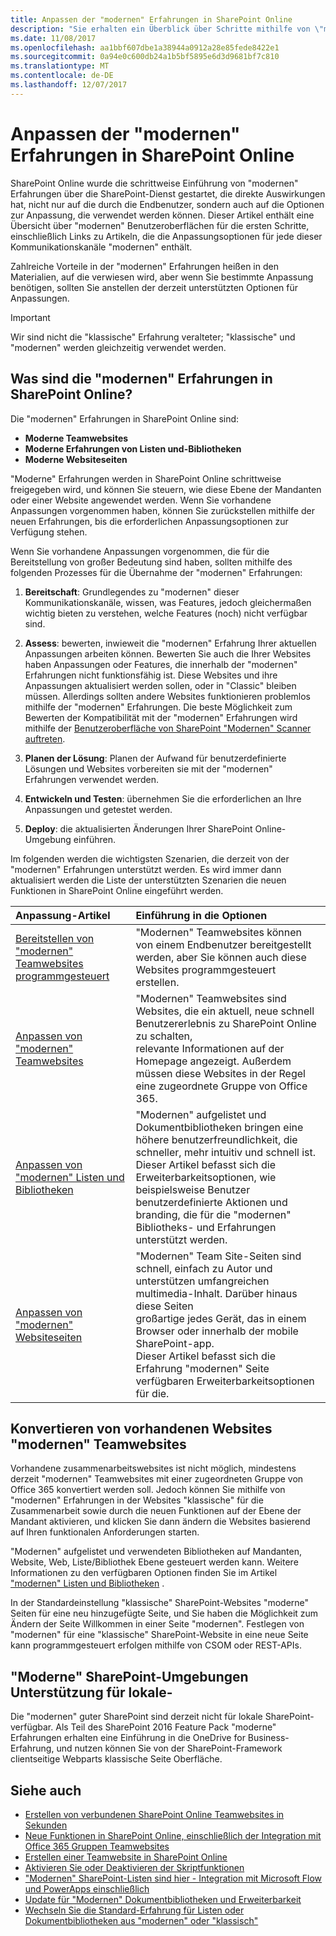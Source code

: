 ```yaml
---
title: Anpassen der "modernen" Erfahrungen in SharePoint Online
description: "Sie erhalten ein Überblick über Schritte mithilfe von \"modernen\" dieser Kommunikationskanäle in SharePoint Online."
ms.date: 11/08/2017
ms.openlocfilehash: aa1bbf607dbe1a38944a0912a28e85fede8422e1
ms.sourcegitcommit: 0a94e0c600db24a1b5bf5895e6d3d9681bf7c810
ms.translationtype: MT
ms.contentlocale: de-DE
ms.lasthandoff: 12/07/2017
---
```

# <a name="customizing-the-modern-experiences-in-sharepoint-online"></a>Anpassen der "modernen" Erfahrungen in SharePoint Online

SharePoint Online wurde die schrittweise Einführung von "modernen" Erfahrungen über die SharePoint-Dienst gestartet, die direkte Auswirkungen hat, nicht nur auf die durch die Endbenutzer, sondern auch auf die Optionen zur Anpassung, die verwendet werden können. Dieser Artikel enthält eine Übersicht über "modernen" Benutzeroberflächen für die ersten Schritte, einschließlich Links zu Artikeln, die die Anpassungsoptionen für jede dieser Kommunikationskanäle "modernen" enthält.

Zahlreiche Vorteile in der "modernen" Erfahrungen heißen in den Materialien, auf die verwiesen wird, aber wenn Sie bestimmte Anpassung benötigen, sollten Sie anstellen der derzeit unterstützten Optionen für Anpassungen.

> [!IMPORTANT]
> Wir sind nicht die "klassische" Erfahrung veralteter; "klassische" und "modernen" werden gleichzeitig verwendet werden.

## <a name="what-are-the-modern-experiences-in-sharepoint-online"></a>Was sind die "modernen" Erfahrungen in SharePoint Online?

Die "modernen" Erfahrungen in SharePoint Online sind:
- **Moderne Teamwebsites**
- **Moderne Erfahrungen von Listen und-Bibliotheken**
- **Moderne Websiteseiten** 

"Moderne" Erfahrungen werden in SharePoint Online schrittweise freigegeben wird, und können Sie steuern, wie diese Ebene der Mandanten oder einer Website angewendet werden. Wenn Sie vorhandene Anpassungen vorgenommen haben, können Sie zurückstellen mithilfe der neuen Erfahrungen, bis die erforderlichen Anpassungsoptionen zur Verfügung stehen. 

Wenn Sie vorhandene Anpassungen vorgenommen, die für die Bereitstellung von großer Bedeutung sind haben, sollten mithilfe des folgenden Prozesses für die Übernahme der "modernen" Erfahrungen:

1. **Bereitschaft**: Grundlegendes zu "modernen" dieser Kommunikationskanäle, wissen, was Features, jedoch gleichermaßen wichtig bieten zu verstehen, welche Features (noch) nicht verfügbar sind.

2. **Assess**: bewerten, inwieweit die "modernen" Erfahrung Ihrer aktuellen Anpassungen arbeiten können. Bewerten Sie auch die Ihrer Websites haben Anpassungen oder Features, die innerhalb der "modernen" Erfahrungen nicht funktionsfähig ist. Diese Websites und ihre Anpassungen aktualisiert werden sollen, oder in "Classic" bleiben müssen. Allerdings sollten andere Websites funktionieren problemlos mithilfe der "modernen" Erfahrungen. Die beste Möglichkeit zum Bewerten der Kompatibilität mit der "modernen" Erfahrungen wird mithilfe der [Benutzeroberfläche von SharePoint "Modernen" Scanner auftreten](https://aka.ms/sppnp-modernuiscanner).

3. **Planen der Lösung**: Planen der Aufwand für benutzerdefinierte Lösungen und Websites vorbereiten sie mit der "modernen" Erfahrungen verwendet werden.

4. **Entwickeln und Testen**: übernehmen Sie die erforderlichen an Ihre Anpassungen und getestet werden.

5. **Deploy**: die aktualisierten Änderungen Ihrer SharePoint Online-Umgebung einführen.

Im folgenden werden die wichtigsten Szenarien, die derzeit von der "modernen" Erfahrungen unterstützt werden. Es wird immer dann aktualisiert werden die Liste der unterstützten Szenarien die neuen Funktionen in SharePoint Online eingeführt werden. 

|**Anpassung-Artikel**|**Einführung in die Optionen**|
|:-----|:-----|
|[Bereitstellen von "modernen" Teamwebsites programmgesteuert](modern-experience-customizations-provisioning-sites.md)| "Modernen" Teamwebsites können von einem Endbenutzer bereitgestellt werden, aber Sie können auch diese Websites programmgesteuert erstellen. | 
|[Anpassen von "modernen" Teamwebsites](modern-experience-customizations-customize-sites.md) | "Modernen" Teamwebsites sind Websites, die ein aktuell, neue schnell Benutzererlebnis zu SharePoint Online zu schalten,<br/>relevante Informationen auf der Homepage angezeigt. Außerdem müssen diese Websites in der Regel eine zugeordnete Gruppe von Office 365. | 
|[Anpassen von "modernen" Listen und Bibliotheken](modern-experience-customizations-customize-lists-and-libraries.md) | "Modernen" aufgelistet und Dokumentbibliotheken bringen eine höhere benutzerfreundlichkeit, die schneller, mehr intuitiv und schnell ist.<br/>Dieser Artikel befasst sich die Erweiterbarkeitsoptionen, wie beispielsweise Benutzer benutzerdefinierte Aktionen und branding, die für die "modernen" Bibliotheks- und Erfahrungen unterstützt werden. | 
|[Anpassen von "modernen" Websiteseiten](modern-experience-customizations-customize-pages.md) | "Modernen" Team Site-Seiten sind schnell, einfach zu Autor und unterstützen umfangreichen multimedia-Inhalt. Darüber hinaus diese Seiten<br/>großartige jedes Gerät, das in einem Browser oder innerhalb der mobile SharePoint-app.<br/>Dieser Artikel befasst sich die Erfahrung "modernen" Seite verfügbaren Erweiterbarkeitsoptionen für die. | 

<a name="convertingexisting"> </a>
## <a name="converting-existing-sites-to-modern-team-sites"></a>Konvertieren von vorhandenen Websites "modernen" Teamwebsites

Vorhandene zusammenarbeitswebsites ist nicht möglich, mindestens derzeit "modernen" Teamwebsites mit einer zugeordneten Gruppe von Office 365 konvertiert werden soll. Jedoch können Sie mithilfe von "modernen" Erfahrungen in der Websites "klassische" für die Zusammenarbeit sowie durch die neuen Funktionen auf der Ebene der Mandant aktivieren, und klicken Sie dann ändern die Websites basierend auf Ihren funktionalen Anforderungen starten. 

"Modernen" aufgelistet und verwendeten Bibliotheken auf Mandanten, Website, Web, Liste/Bibliothek Ebene gesteuert werden kann. Weitere Informationen zu den verfügbaren Optionen finden Sie im Artikel ["modernen" Listen und Bibliotheken](modern-experience-customizations-customize-lists-and-libraries.md) .

In der Standardeinstellung "klassische" SharePoint-Websites "moderne" Seiten für eine neu hinzugefügte Seite, und Sie haben die Möglichkeit zum Ändern der Seite Willkommen in einer Seite "modernen". Festlegen von "modernen" für eine "klassische" SharePoint-Website in eine neue Seite kann programmgesteuert erfolgen mithilfe von CSOM oder REST-APIs. 

<a name="onpremisessupport"> </a>
## <a name="sharepoint-modern-experiences-support-for-on-premises"></a>"Moderne" SharePoint-Umgebungen Unterstützung für lokale-

Die "modernen" guter SharePoint sind derzeit nicht für lokale SharePoint-verfügbar. Als Teil des SharePoint 2016 Feature Pack "moderne" Erfahrungen erhalten eine Einführung in die OneDrive for Business-Erfahrung, und nutzen können Sie von der SharePoint-Framework clientseitige Webparts klassische Seite Oberfläche.

<a name="bk_addresources"> </a>
## <a name="see-also"></a>Siehe auch

-  [Erstellen von verbundenen SharePoint Online Teamwebsites in Sekunden](https://blogs.office.com/en-us/2016/11/08/create-connected-sharepoint-online-team-sites-in-seconds/)
-  [Neue Funktionen in SharePoint Online, einschließlich der Integration mit Office 365 Gruppen Teamwebsites](https://blogs.office.com/en-us/2016/08/31/new-capabilities-in-sharepoint-online-team-sites-including-integration-with-office-365-groups/)
- [Erstellen einer Teamwebsite in SharePoint Online](https://support.office.com/en-US/article/Create-a-team-site-in-SharePoint-Online-ef10c1e7-15f3-42a3-98aa-b5972711777d?ui=en-US)
-  [Aktivieren Sie oder Deaktivieren der Skriptfunktionen](https://support.office.com/en-us/article/Allow-or-prevent-custom-script-1f2c515f-5d7e-448a-9fd7-835da935584f?ui=en-US&rs=en-US&ad=US)  
-  ["Modernen" SharePoint-Listen sind hier - Integration mit Microsoft Flow und PowerApps einschließlich](https://blogs.office.com/en-us/2016/07/25/modern-sharepoint-lists-are-here-including-integration-with-microsoft-flow-and-powerapps/)
-  [Update für "Modernen" Dokumentbibliotheken und Erweiterbarkeit](https://dev.office.com/blogs/update-on-modern-document-libraries-and-extensiblity)
-  [Wechseln Sie die Standard-Erfahrung für Listen oder Dokumentbibliotheken aus "modernen" oder "klassisch"](https://support.office.com/en-us/article/Switch-the-default-experience-for-lists-or-document-libraries-from-new-or-classic-66dac24b-4177-4775-bf50-3d267318caa9?ui=en-US&rs=en-US&ad=US)
